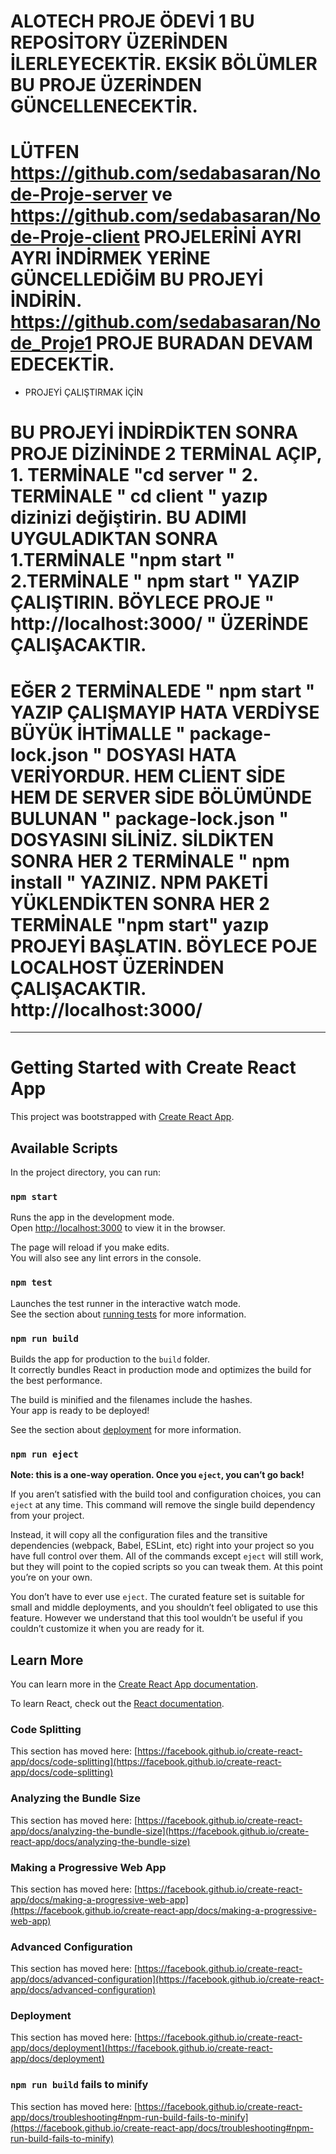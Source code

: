 # ALOTECH PROJE ÖDEVİ 1  BU REPOSİTORY ÜZERİNDEN İLERLEYECEKTİR. EKSİK BÖLÜMLER BU PROJE ÜZERİNDEN GÜNCELLENECEKTİR.


# LÜTFEN https://github.com/sedabasaran/Node-Proje-server ve https://github.com/sedabasaran/Node-Proje-client  PROJELERİNİ AYRI AYRI İNDİRMEK YERİNE GÜNCELLEDİĞİM BU PROJEYİ İNDİRİN.  https://github.com/sedabasaran/Node_Proje1   PROJE BURADAN DEVAM EDECEKTİR.

* PROJEYİ ÇALIŞTIRMAK İÇİN

# BU PROJEYİ İNDİRDİKTEN SONRA PROJE DİZİNİNDE 2 TERMİNAL AÇIP, 1. TERMİNALE "cd server " 2. TERMİNALE " cd client " yazıp dizinizi değiştirin. BU ADIMI UYGULADIKTAN SONRA 1.TERMİNALE "npm start " 2.TERMİNALE " npm start " YAZIP ÇALIŞTIRIN. BÖYLECE PROJE " http://localhost:3000/ " ÜZERİNDE ÇALIŞACAKTIR.  


# EĞER 2 TERMİNALEDE " npm start " YAZIP ÇALIŞMAYIP HATA VERDİYSE BÜYÜK İHTİMALLE " package-lock.json " DOSYASI HATA VERİYORDUR. HEM CLİENT SİDE HEM DE SERVER SİDE BÖLÜMÜNDE BULUNAN  " package-lock.json " DOSYASINI SİLİNİZ. SİLDİKTEN SONRA HER 2 TERMİNALE  " npm install " YAZINIZ. NPM PAKETİ YÜKLENDİKTEN SONRA HER 2 TERMİNALE "npm start" yazıp PROJEYİ BAŞLATIN. BÖYLECE POJE LOCALHOST ÜZERİNDEN ÇALIŞACAKTIR.  http://localhost:3000/ 

--------------------------------------------------------------------------------------------------------------------------------------------------------------------




# Getting Started with Create React App

This project was bootstrapped with [Create React App](https://github.com/facebook/create-react-app).

## Available Scripts

In the project directory, you can run:

### `npm start`

Runs the app in the development mode.\
Open [http://localhost:3000](http://localhost:3000) to view it in the browser.

The page will reload if you make edits.\
You will also see any lint errors in the console.

### `npm test`

Launches the test runner in the interactive watch mode.\
See the section about [running tests](https://facebook.github.io/create-react-app/docs/running-tests) for more information.

### `npm run build`

Builds the app for production to the `build` folder.\
It correctly bundles React in production mode and optimizes the build for the best performance.

The build is minified and the filenames include the hashes.\
Your app is ready to be deployed!

See the section about [deployment](https://facebook.github.io/create-react-app/docs/deployment) for more information.

### `npm run eject`

**Note: this is a one-way operation. Once you `eject`, you can’t go back!**

If you aren’t satisfied with the build tool and configuration choices, you can `eject` at any time. This command will remove the single build dependency from your project.

Instead, it will copy all the configuration files and the transitive dependencies (webpack, Babel, ESLint, etc) right into your project so you have full control over them. All of the commands except `eject` will still work, but they will point to the copied scripts so you can tweak them. At this point you’re on your own.

You don’t have to ever use `eject`. The curated feature set is suitable for small and middle deployments, and you shouldn’t feel obligated to use this feature. However we understand that this tool wouldn’t be useful if you couldn’t customize it when you are ready for it.

## Learn More

You can learn more in the [Create React App documentation](https://facebook.github.io/create-react-app/docs/getting-started).

To learn React, check out the [React documentation](https://reactjs.org/).

### Code Splitting

This section has moved here: [https://facebook.github.io/create-react-app/docs/code-splitting](https://facebook.github.io/create-react-app/docs/code-splitting)

### Analyzing the Bundle Size

This section has moved here: [https://facebook.github.io/create-react-app/docs/analyzing-the-bundle-size](https://facebook.github.io/create-react-app/docs/analyzing-the-bundle-size)

### Making a Progressive Web App

This section has moved here: [https://facebook.github.io/create-react-app/docs/making-a-progressive-web-app](https://facebook.github.io/create-react-app/docs/making-a-progressive-web-app)

### Advanced Configuration

This section has moved here: [https://facebook.github.io/create-react-app/docs/advanced-configuration](https://facebook.github.io/create-react-app/docs/advanced-configuration)

### Deployment

This section has moved here: [https://facebook.github.io/create-react-app/docs/deployment](https://facebook.github.io/create-react-app/docs/deployment)

### `npm run build` fails to minify

This section has moved here: [https://facebook.github.io/create-react-app/docs/troubleshooting#npm-run-build-fails-to-minify](https://facebook.github.io/create-react-app/docs/troubleshooting#npm-run-build-fails-to-minify)





 

